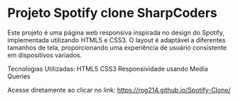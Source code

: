 # Projeto Spotify clone SharpCoders

Este projeto é uma página web responsiva inspirada no design do Spotify, implementada utilizando HTML5 e CSS3. O layout é adaptável a diferentes tamanhos de tela, proporcionando uma experiência de usuário consistente em dispositivos variados.

Tecnologias Utilizadas:
HTML5
CSS3
Responsividade usando Media Queries

Acesse diretamente ao clicar no link: https://rog214.github.io/Spotify-Clone/
